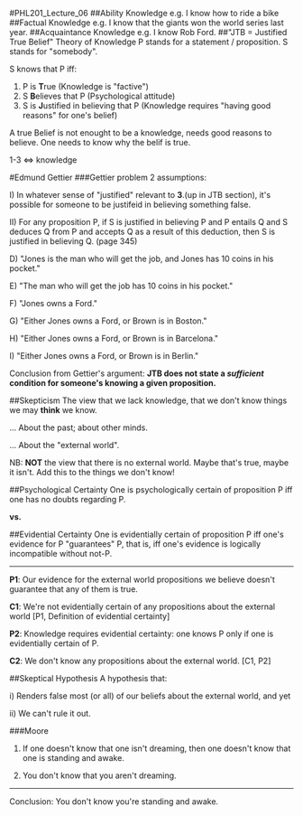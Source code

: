 #PHL201_Lecture_06
##Ability Knowledge
e.g. I know how to ride a bike
##Factual Knowledge
e.g. I know that the giants won the world series last year.
##Acquaintance Knowledge
e.g. I know Rob Ford.
##"JTB = Justified True Belief" Theory of Knowledge
P stands for a statement / proposition. S stands for "somebody".

S knows that P iff:

1. P is **T**rue (Knowledge is "factive")
2. S **B**elieves that P (Psychological attitude)
3. S is **J**ustified in believing that P (Knowledge requires "having good reasons" for one's belief)

A true Belief is not enought to be a knowledge, needs good reasons to believe. One needs to know why the belif is true.

1-3 <=> knowledge

#Edmund Gettier
###Gettier problem
2 assumptions:

I) In whatever sense of "justified" relevant to **3**.(up in JTB section), it's possible for someone to be justifeid in believing something false.

II) For any proposition P, if S is justified in believing P and P entails Q and S deduces Q from P and accepts Q as a result of this deduction, then S is justified in believing Q. (page 345)

D) "Jones is the man who will get the job, and Jones has 10 coins in his pocket."

E) "The man who will get the job has 10 coins in his pocket."

F) "Jones owns a Ford."

G) "Either Jones owns a Ford, or Brown is in Boston."

H) "Either Jones owns a Ford, or Brown is in Barcelona."

I) "Either Jones owns a Ford, or Brown is in Berlin."

Conclusion from Gettier's argument: **JTB does not state a *sufficient* condition for someone's knowing a given proposition.**

##Skepticism
The view that we lack knowledge, that we don't know things we may **think** we know.

… About the past; about other minds.

… About the "external world".

NB: **NOT** the view that there is no external world. Maybe that's true, maybe it isn't. Add this to the things we don't know!

##Psychological Certainty
One is psychologically certain of proposition P iff one has no doubts regarding P.

**vs.**

##Evidential Certainty
One is evidentially certain of proposition P iff one's evidence for P "guarantees" P, that is, iff one's evidence is logically incompatible without not-P.

---
**P1**: Our evidence for the external world propositions we believe doesn't guarantee that any of them is true.

**C1**: We're not evidentially certain of any propositions about the external world [P1, Definition of evidential certainty]

**P2**: Knowledge requires evidential certainty: one knows P only if one is evidentially certain of P.

**C2**: We don't know any propositions about the external world. [C1, P2]

##Skeptical Hypothesis
A hypothesis that:

i) Renders false most (or all) of our beliefs about the external world, and yet

ii) We can't rule it out.

###Moore
1) If one doesn't know that one isn't dreaming, then one doesn't know that one is standing and awake.

2) You don't know that you aren't dreaming.

----
Conclusion: You don't know you're standing and awake.
